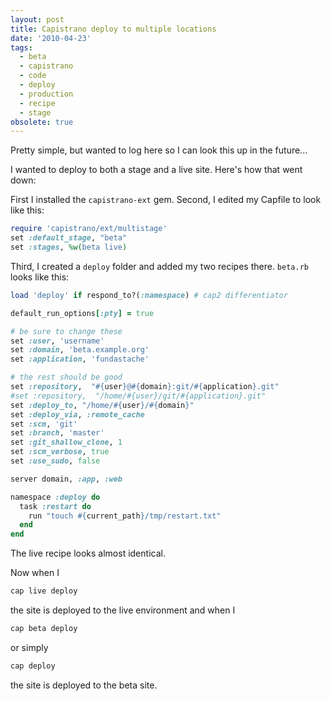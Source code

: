 ```yaml
---
layout: post
title: Capistrano deploy to multiple locations
date: '2010-04-23'
tags:
  - beta
  - capistrano
  - code
  - deploy
  - production
  - recipe
  - stage
obsolete: true
---
```


Pretty simple, but wanted to log here so I can look this up in the future...

I wanted to deploy to both a stage and a live site. Here's how that went down:

First I installed the `capistrano-ext` gem. Second, I edited my Capfile to look like this:

```ruby
require 'capistrano/ext/multistage'
set :default_stage, "beta"
set :stages, %w(beta live)
```

Third, I created a `deploy` folder and added my two recipes there. `beta.rb` looks like this:

```ruby
load 'deploy' if respond_to?(:namespace) # cap2 differentiator

default_run_options[:pty] = true

# be sure to change these
set :user, 'username'
set :domain, 'beta.example.org'
set :application, 'fundastache'

# the rest should be good
set :repository,  "#{user}@#{domain}:git/#{application}.git"
#set :repository,  "/home/#{user}/git/#{application}.git"
set :deploy_to, "/home/#{user}/#{domain}"
set :deploy_via, :remote_cache
set :scm, 'git'
set :branch, 'master'
set :git_shallow_clone, 1
set :scm_verbose, true
set :use_sudo, false

server domain, :app, :web

namespace :deploy do
  task :restart do
    run "touch #{current_path}/tmp/restart.txt"
  end
end
```

The live recipe looks almost identical.

Now when I

```bash
cap live deploy
```

the site is deployed to the live environment and when I

```bash
cap beta deploy
```

or simply

```bash
cap deploy
```

the site is deployed to the beta site.
